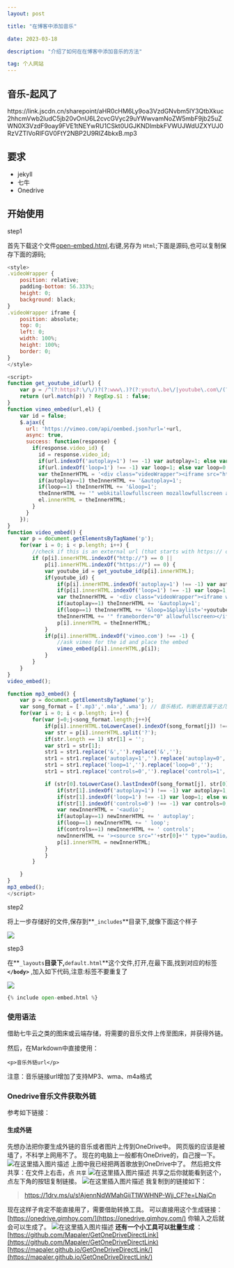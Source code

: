```yaml
---
layout: post

title: "在博客中添加音乐"

date: 2023-03-18

description: "介绍了如何在在博客中添加音乐的方法"

tag: 个人网站
---
```

## 音乐-起风了

<p>https://link.jscdn.cn/sharepoint/aHR0cHM6Ly9oa3VzdGNvbm5lY3QtbXkuc2hhcmVwb2ludC5jb20vOnU6L2cvcGVyc29uYWwvamNoZW5mbF9jb25uZWN0X3VzdF9oay9FVE1tNEYwRU1CSkt0UGJKNDlmbkFVWUJWdUZXYUJ0RzVZTlVoRlFGV0FtY2NBP2U9RlZ4bkxB.mp3</p>

## 要求

* jekyll
* 七牛
* Onedrive

## 开始使用

step1

首先下载这个文件[open-embed.html](https://raw.githubusercontent.com/jhvanderschee/jekyllcodex/gh-pages/_includes/open-embed.html),右键,另存为 `Html`;下面是源码,也可以复制保存下面的源码;

```javascript
<style>
.videoWrapper {
	position: relative;
	padding-bottom: 56.333%;
	height: 0;
    background: black;
}
.videoWrapper iframe {
	position: absolute;
	top: 0;
	left: 0;
	width: 100%;
	height: 100%;
    border: 0;
}  
</style>

<script>
function get_youtube_id(url) {
    var p = /^(?:https?:\/\/)?(?:www\.)?(?:youtu\.be\/|youtube\.com\/(?:embed\/|v\/|watch\?v=|watch\?.+&v=))((\w|-){11})(?:\S+)?$/;
    return (url.match(p)) ? RegExp.$1 : false;
}
function vimeo_embed(url,el) {
    var id = false;
    $.ajax({
      url: 'https://vimeo.com/api/oembed.json?url='+url,
      async: true,
      success: function(response) {
        if(response.video_id) {
          id = response.video_id;
          if(url.indexOf('autoplay=1') !== -1) var autoplay=1; else var autoplay=0;
          if(url.indexOf('loop=1') !== -1) var loop=1; else var loop=0;
          var theInnerHTML = '<div class="videoWrapper"><iframe src="https://player.vimeo.com/video/'+id+'/?byline=0&title=0&portrait=0';
          if(autoplay==1) theInnerHTML += '&autoplay=1';
          if(loop==1) theInnerHTML += '&loop=1';
          theInnerHTML += '" webkitallowfullscreen mozallowfullscreen allowfullscreen></iframe></div>'; 
          el.innerHTML = theInnerHTML;
        }
      }
    });
}
function video_embed() {
    var p = document.getElementsByTagName('p');
    for(var i = 0; i < p.length; i++) {
        //check if this is an external url (that starts with https:// or http://
        if (p[i].innerHTML.indexOf("http://") == 0 ||
            p[i].innerHTML.indexOf("https://") == 0) {
            var youtube_id = get_youtube_id(p[i].innerHTML);
            if(youtube_id) {
                if(p[i].innerHTML.indexOf('autoplay=1') !== -1) var autoplay=1; else var autoplay=0;
                if(p[i].innerHTML.indexOf('loop=1') !== -1) var loop=1; else var loop=0;
                var theInnerHTML = '<div class="videoWrapper"><iframe width="720" height="420" src="https://www.youtube.com/embed/' + youtube_id + '?rel=0&showinfo=0';
                if(autoplay==1) theInnerHTML += '&autoplay=1';
                if(loop==1) theInnerHTML += '&loop=1&playlist='+youtube_id+'&version=3';
                theInnerHTML += '" frameborder="0" allowfullscreen></iframe></div>';
                p[i].innerHTML = theInnerHTML;
            }
            if(p[i].innerHTML.indexOf('vimeo.com') !== -1) {
                //ask vimeo for the id and place the embed
                vimeo_embed(p[i].innerHTML,p[i]);
            }
        }
    }
}
video_embed();

function mp3_embed() {
    var p = document.getElementsByTagName('p');
    var song_format = ['.mp3','.m4a','.wma']; // 音乐格式，判断是否属于这几个格式
    for(var i = 0; i < p.length; i++) {
        for(var j=0;j<song_format.length;j++){
            if(p[i].innerHTML.toLowerCase().indexOf(song_format[j]) !== -1) {
            var str = p[i].innerHTML.split('?');
            if(str.length == 1) str[1] = '';
            var str1 = str[1];
            str1 = str1.replace('&','').replace('&','');
            str1 = str1.replace('autoplay=1','').replace('autoplay=0','');
            str1 = str1.replace('loop=1','').replace('loop=0','');
            str1 = str1.replace('controls=0','').replace('controls=1','');

            if (str[0].toLowerCase().lastIndexOf(song_format[j], str[0].length - 4) === str[0].length - 4 && str1.length == 0) {
                if(str[1].indexOf('autoplay=1') !== -1) var autoplay=1; else var autoplay=0;
                if(str[1].indexOf('loop=1') !== -1) var loop=1; else var loop=0;
                if(str[1].indexOf('controls=0') !== -1) var controls=0; else var controls=1;
                var newInnerHTML = '<audio';
                if(autoplay==1) newInnerHTML += ' autoplay';
                if(loop==1) newInnerHTML += ' loop';
                if(controls==1) newInnerHTML += ' controls';
                newInnerHTML += '><source src="'+str[0]+'" type="audio/mpeg">Your browser does not support the audio element.</audio>';
                p[i].innerHTML = newInnerHTML;
            }
            }
        }

    }
}
mp3_embed();
</script>
```

step2

将上一步存储好的文件,保存到**`_includes`**目录下,就像下面这个样子

![](https://img-blog.csdnimg.cn/20190910194004176.png?x-oss-process=image/watermark,type_ZmFuZ3poZW5naGVpdGk,shadow_10,text_aHR0cHM6Ly9ibG9nLmNzZG4ubmV0L3o1NjQzNTk4MDU=,size_16,color_FFFFFF,t_70)

step3

在**`_layouts`**目录下,**`default.html`**这个文件,打开,在最下面,找到对应的标签 **`</body>`** ,加入如下代码,注意:标签不要重复了

![](https://img-blog.csdnimg.cn/20190910194101974.png)

```python
{% include open-embed.html %}
```

### 使用语法

借助七牛云之类的图床或云端存储，将需要的音乐文件上传至图床，并获得外链。

然后，在Markdown中直接使用：

```cobol
<p>音乐外链url</p>
```

注意：音乐链接url增加了支持MP3、wma、m4a格式

### Onedrive音乐文件获取外链

参考如下链接：

#### 生成外链

先想办法把你要生成外链的音乐或者图片上传到OneDrive中。
网页版的应该是被墙了，不科学上网用不了。
现在的电脑上一般都有OneDrive的，自己搜一下。
![在这里插入图片描述](https://img-blog.csdnimg.cn/2020052811121712.png?x-oss-process=image/watermark,type_ZmFuZ3poZW5naGVpdGk,shadow_10,text_aHR0cHM6Ly9ibG9nLmNzZG4ubmV0L3FxXzM2NjY3MTcw,size_16,color_FFFFFF,t_70)
上图中我已经把两首歌放到OneDrive中了。
然后把文件共享：在文件上右击，点 `共享`
![在这里插入图片描述](https://img-blog.csdnimg.cn/20200528111412213.png)
共享之后你就能看到这个，点左下角的按钮复制链接。
![在这里插入图片描述](https://img-blog.csdnimg.cn/20200528111519697.png?x-oss-process=image/watermark,type_ZmFuZ3poZW5naGVpdGk,shadow_10,text_aHR0cHM6Ly9ibG9nLmNzZG4ubmV0L3FxXzM2NjY3MTcw,size_16,color_FFFFFF,t_70)
我复制到的链接如下：

> https://1drv.ms/u/s!AjennNdWMahGijT1WWHNP-Wjj_CF?e=LNajCn

现在这样子肯定不能直接用了，需要借助转换工具。
可以直接用这个生成链接：[https://onedrive.gimhoy.com/](https://onedrive.gimhoy.com/)
你输入之后就会可以生成了。
![在这里插入图片描述](https://img-blog.csdnimg.cn/20200528113307628.png?x-oss-process=image/watermark,type_ZmFuZ3poZW5naGVpdGk,shadow_10,text_aHR0cHM6Ly9ibG9nLmNzZG4ubmV0L3FxXzM2NjY3MTcw,size_16,color_FFFFFF,t_70)
 **还有一个小工具可以批量生成** ：
[https://github.com/Mapaler/GetOneDriveDirectLink](https://github.com/Mapaler/GetOneDriveDirectLink)
[https://mapaler.github.io/GetOneDriveDirectLink/](https://mapaler.github.io/GetOneDriveDirectLink/)
